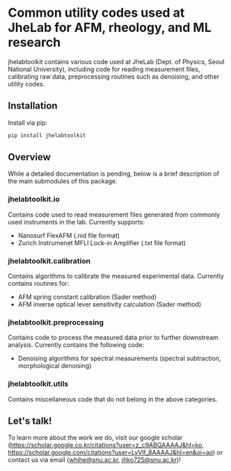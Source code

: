 # Common utility codes used at JheLab for AFM, rheology, and ML research

jhelabtoolkit contains various code used at JheLab (Dept. of Physics, Seoul National University), including code for reading measurement files, calibrating raw data, preprocessing routines such as denoising, and other utility codes. 

## Installation
Install via pip:
```sh
pip install jhelabtoolkit
```

## Overview
While a detailed documentation is pending, below is a brief description of the main submodules of this package.
### jhelabtoolkit.io
Contains code used to read measurement files generated from commonly used instruments in the lab.
Currently supports:
- Nanosurf FlexAFM (.nid file format)
- Zurich Instrumenet MFLI Lock-in Amplifier (.txt file format)

### jhelabtoolkit.calibration
Contains algorithms to calibrate the measured experimental data.
Currently contains routines for:
- AFM spring constant calibration (Sader method)
- AFM inverse optical lever sensitivity calculation (Sader method)

### jhelabtoolkit.preprocessing
Contains code to process the measured data prior to further downstream analysis.
Currently contains the following code:
- Denoising algorithms for spectral measurements (spectral subtraction, morphological denoising)

### jhelabtoolkit.utils
Contains miscellaneous code that do not belong in the above categories.

## Let's talk!
To learn more about the work we do, visit our google scholar (https://scholar.google.co.kr/citations?user=z_c9ABQAAAAJ&hl=ko, https://scholar.google.com/citations?user=LyVlf_8AAAAJ&hl=en&oi=ao) or contact us via email (whjhe@snu.ac.kr, jhko725@snu.ac.kr)!
